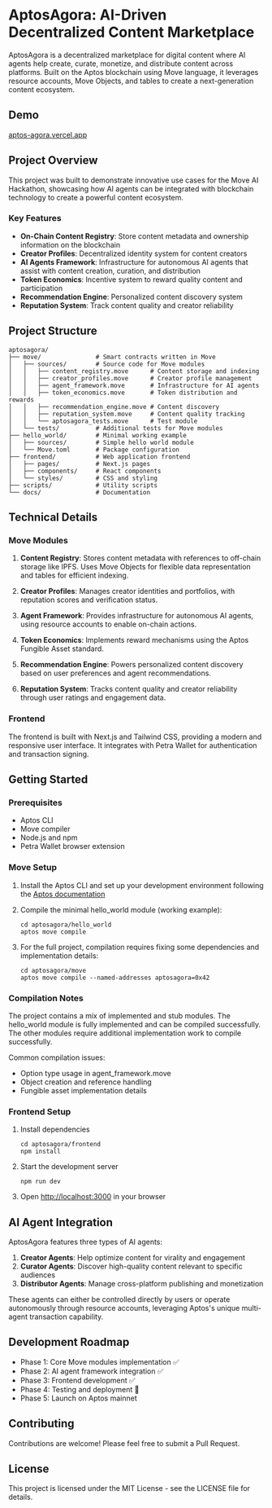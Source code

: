 # AptosAgora: AI-Driven Decentralized Content Marketplace

AptosAgora is a decentralized marketplace for digital content where AI agents help create, curate, monetize, and distribute content across platforms. Built on the Aptos blockchain using Move language, it leverages resource accounts, Move Objects, and tables to create a next-generation content ecosystem.

## Demo

[aptos-agora.vercel.app](https://aptos-agora.vercel.app/)

## Project Overview

This project was built to demonstrate innovative use cases for the Move AI Hackathon, showcasing how AI agents can be integrated with blockchain technology to create a powerful content ecosystem.

### Key Features

- **On-Chain Content Registry**: Store content metadata and ownership information on the blockchain
- **Creator Profiles**: Decentralized identity system for content creators
- **AI Agents Framework**: Infrastructure for autonomous AI agents that assist with content creation, curation, and distribution
- **Token Economics**: Incentive system to reward quality content and participation
- **Recommendation Engine**: Personalized content discovery system
- **Reputation System**: Track content quality and creator reliability

## Project Structure

```
aptosagora/
├── move/               # Smart contracts written in Move
│   ├── sources/        # Source code for Move modules
│   │   ├── content_registry.move      # Content storage and indexing
│   │   ├── creator_profiles.move      # Creator profile management
│   │   ├── agent_framework.move       # Infrastructure for AI agents
│   │   ├── token_economics.move       # Token distribution and rewards
│   │   ├── recommendation_engine.move # Content discovery
│   │   ├── reputation_system.move     # Content quality tracking 
│   │   └── aptosagora_tests.move      # Test module
│   └── tests/          # Additional tests for Move modules
├── hello_world/        # Minimal working example
│   ├── sources/        # Simple hello world module
│   └── Move.toml       # Package configuration
├── frontend/           # Web application frontend
│   ├── pages/          # Next.js pages
│   ├── components/     # React components
│   └── styles/         # CSS and styling
├── scripts/            # Utility scripts
└── docs/               # Documentation
```

## Technical Details

### Move Modules

1. **Content Registry**: Stores content metadata with references to off-chain storage like IPFS. Uses Move Objects for flexible data representation and tables for efficient indexing.

2. **Creator Profiles**: Manages creator identities and portfolios, with reputation scores and verification status.

3. **Agent Framework**: Provides infrastructure for autonomous AI agents, using resource accounts to enable on-chain actions.

4. **Token Economics**: Implements reward mechanisms using the Aptos Fungible Asset standard.

5. **Recommendation Engine**: Powers personalized content discovery based on user preferences and agent recommendations.

6. **Reputation System**: Tracks content quality and creator reliability through user ratings and engagement data.

### Frontend

The frontend is built with Next.js and Tailwind CSS, providing a modern and responsive user interface. It integrates with Petra Wallet for authentication and transaction signing.

## Getting Started

### Prerequisites

- Aptos CLI
- Move compiler
- Node.js and npm
- Petra Wallet browser extension

### Move Setup

1. Install the Aptos CLI and set up your development environment following the [Aptos documentation](https://aptos.dev/tools/aptos-cli/)

2. Compile the minimal hello_world module (working example):
   ```
   cd aptosagora/hello_world
   aptos move compile
   ```

3. For the full project, compilation requires fixing some dependencies and implementation details:
   ```
   cd aptosagora/move
   aptos move compile --named-addresses aptosagora=0x42
   ```

### Compilation Notes

The project contains a mix of implemented and stub modules. The hello_world module is fully implemented and can be compiled successfully. The other modules require additional implementation work to compile successfully.

Common compilation issues:
- Option type usage in agent_framework.move
- Object creation and reference handling
- Fungible asset implementation details

### Frontend Setup

1. Install dependencies
   ```
   cd aptosagora/frontend
   npm install
   ```

2. Start the development server
   ```
   npm run dev
   ```

3. Open [http://localhost:3000](http://localhost:3000) in your browser

## AI Agent Integration

AptosAgora features three types of AI agents:

1. **Creator Agents**: Help optimize content for virality and engagement
2. **Curator Agents**: Discover high-quality content relevant to specific audiences
3. **Distributor Agents**: Manage cross-platform publishing and monetization

These agents can either be controlled directly by users or operate autonomously through resource accounts, leveraging Aptos's unique multi-agent transaction capability.

## Development Roadmap

- Phase 1: Core Move modules implementation ✅
- Phase 2: AI agent framework integration ✅
- Phase 3: Frontend development ✅
- Phase 4: Testing and deployment 🔄
- Phase 5: Launch on Aptos mainnet

## Contributing

Contributions are welcome! Please feel free to submit a Pull Request.

## License

This project is licensed under the MIT License - see the LICENSE file for details.
